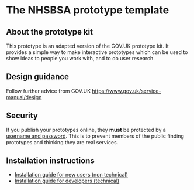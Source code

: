# The NHSBSA prototype template


## About the prototype kit

This prototype is an adapted version of the GOV.UK prototype kit. It provides a simple way to make interactive prototypes which can be used to show ideas to people you work with, and to do user research.

## Design guidance

Follow further advice from GOV.UK
https://www.gov.uk/service-manual/design

## Security

If you publish your prototypes online, they **must** be protected by a [username and password](https://govuk-prototype-kit.herokuapp.com/docs/publishing-on-heroku). This is to prevent members of the public finding prototypes and thinking they are real services.

## Installation instructions

- [Installation guide for new users (non technical)](https://govuk-prototype-kit.herokuapp.com/docs/install/introduction)
- [Installation guide for developers (technical)](https://govuk-prototype-kit.herokuapp.com/docs/install/developer-install-instructions)
